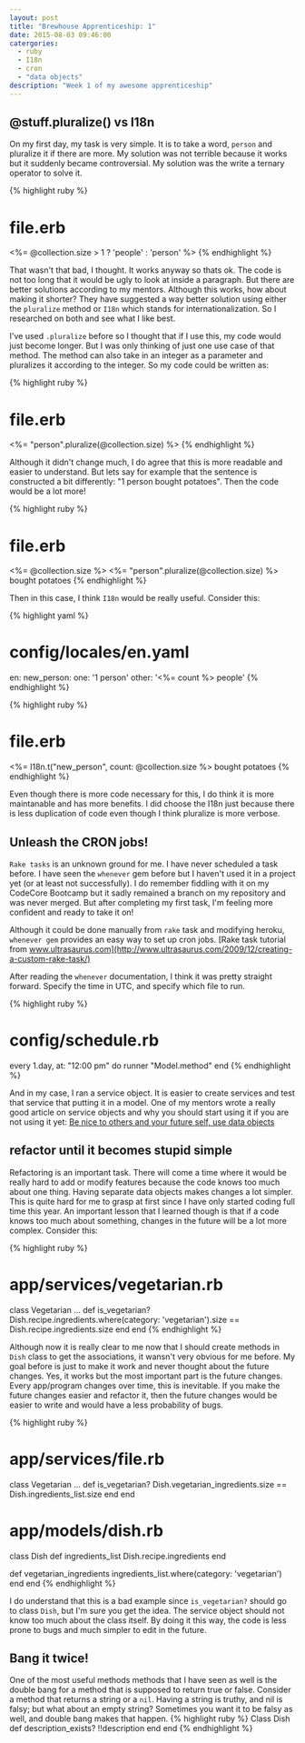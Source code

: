```yaml
---
layout: post
title: "Brewhouse Apprenticeship: 1"
date: 2015-08-03 09:46:00
catergories: 
  - ruby
  - I18n
  - cron
  - "data objects"
description: "Week 1 of my awesome apprenticeship"
---
```


## @stuff.pluralize() vs I18n ##
On my first day, my task is very simple. It is to take a word, `person` and pluralize it if there are more. My solution was not terrible because it works but it suddenly became controversial. My solution was the write a ternary operator to solve it. 

{% highlight ruby %}
# file.erb
<%= @collection.size > 1 ? 'people' : 'person' %>
{% endhighlight %}

<!-- break -->

That wasn't that bad, I thought. It works anyway so thats ok. The code is not too long that it would be ugly to look at inside a paragraph. But there are better solutions according to my mentors. Although this works, how about making it shorter? They have suggested a way better solution using either the `pluralize` method or `I18n` which stands for internationalization. So I researched on both and see what I like best.

I've used `.pluralize` before so I thought that if I use this, my code would just become longer. But I was only thinking of just one use case of that method. The method can also take in an integer as a parameter and pluralizes it according to the integer. So my code could be written as:

{% highlight ruby %}
# file.erb
<%= "person".pluralize(@collection.size) %>
{% endhighlight %}

Although it didn't change much, I do agree that this is more readable and easier to understand. But lets say for example that the sentence is constructed a bit differently: "1 person bought potatoes". Then the code would be a lot more!

{% highlight ruby %}
# file.erb
<%= @collection.size %> <%= "person".pluralize(@collection.size) %> bought potatoes
{% endhighlight %}

Then in this case, I think `I18n` would be really useful. Consider this:

{% highlight yaml %}
# config/locales/en.yaml
en:
  new_person:
    one: '1 person'
    other: '<%= count %> people'
{% endhighlight %}

{% highlight ruby %}
# file.erb
<%= I18n.t("new_person", count: @collection.size %> bought potatoes
{% endhighlight %}

Even though there is more code necessary for this, I do think it is more maintanable and has more benefits. I did choose the I18n just because there is less duplication of code even though I think pluralize is more verbose.

## Unleash the CRON jobs! ##
`Rake tasks` is an unknown ground for me. I have never scheduled a task before. I have seen the `whenever` gem before but I haven't used it in a project yet (or at least not successfully). I do remember fiddling with it on my CodeCore Bootcamp but it sadly remained a branch on my repository and was never merged. But after completing my first task, I'm feeling more confident and ready to take it on!

Although it could be done manually from `rake` task and modifying heroku, `whenever gem` provides an easy way to set up cron jobs. [Rake task tutorial from www.ultrasaurus.com](http://www.ultrasaurus.com/2009/12/creating-a-custom-rake-task/)

After reading the `whenever` documentation, I think it was pretty straight forward. Specify the time in UTC, and specify which file to run.

{% highlight ruby %}
# config/schedule.rb
every 1.day, at: "12:00 pm" do
  runner "Model.method"
end
{% endhighlight %}

And in my case, I ran a service object. It is easier to create services and test that service that putting it in a model. One of my mentors wrote a really good article on service objects and why you should start using it if you are not using it yet: [Be nice to others and your future self, use data objects](http://brewhouse.io/2015/07/31/be-nice-to-others-and-your-future-self-use-data-objects.html)

## refactor until it becomes stupid simple ##
Refactoring is an important task. There will come a time where it would be really hard to add or modify features because the code knows too much about one thing. Having separate data objects makes changes a lot simpler. This is quite hard for me to grasp at first since I have only started coding full time this year. An important lesson that I learned though is that if a code knows too much about something, changes in the future will be a lot more complex. Consider this:

{% highlight ruby %}
# app/services/vegetarian.rb
class Vegetarian
  ...
  def is_vegetarian?
    Dish.recipe.ingredients.where(category: 'vegetarian').size == Dish.recipe.ingredients.size
  end
end
{% endhighlight %}

Although now it is really clear to me now that I should create methods in `Dish` class to get the associations, it wansn't very obvious for me before. My goal before is just to make it work and never thought about the future changes. Yes, it works but the most important part is the future changes. Every app/program changes over time, this is inevitable. If you make the future changes easier and refactor it, then the future changes would be easier to write and would have a less probability of bugs.

{% highlight ruby %}
# app/services/file.rb
class Vegetarian
  ...
  def is_vegetarian?
    Dish.vegetarian_ingredients.size == Dish.ingredients_list.size
  end
end

# app/models/dish.rb
class Dish 
  def ingredients_list
    Dish.recipe.ingredients
  end
  
  def vegetarian_ingredients
    ingredients_list.where(category: 'vegetarian')
  end 
end
{% endhighlight %}

I do understand that this is a bad example since `is_vegetarian?` should go to class `Dish`, but I'm sure you get the idea. The service object should not know too much about the class itself. By doing it this way, the code is less prone to bugs and much simpler to edit in the future.

## Bang it twice! ##
One of the most useful methods methods that I have seen as well is the double bang for a method that is supposed to return true or false. Consider a method that returns a string or a `nil`. Having a string is truthy, and nil is falsy; but what about an empty string? Sometimes you want it to be falsy as well, and double bang makes that happen.
{% highlight ruby %}
Class Dish
  def description_exists?
    !!description
  end
end
{% endhighlight %}

